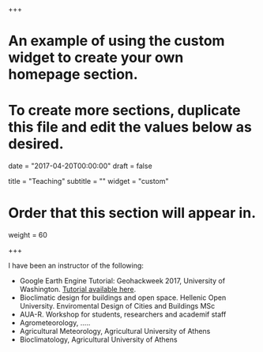 +++
# An example of using the custom widget to create your own homepage section.
# To create more sections, duplicate this file and edit the values below as desired.

date = "2017-04-20T00:00:00"
draft = false

title = "Teaching"
subtitle = ""
widget = "custom"

# Order that this section will appear in.
weight = 60

+++

I have been an instructor of the following:

- Google Earth Engine Tutorial: Geohackweek 2017, University of Washington. [Tutorial available here](https://geohackweek.github.io/GoogleEarthEngine/).
- Bioclimatic design for buildings and open space. Hellenic Open University. Enviromental Design of Cities and Buildings MSc
- AUA-R. Workshop for students, researchers and academif staff
- Agrometeorology, .....
- Agricultural Meteorology, Agricultural University of Athens
- Bioclimatology, Agricultural University of Athens
